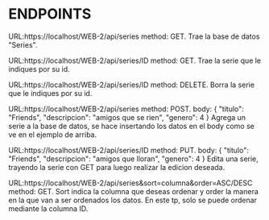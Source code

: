# ENDPOINTS 
URL:https://localhost/WEB-2/api/series 
method: GET.
Trae la base de datos "Series".

URL:https://localhost/WEB-2/api/series/ID
method: GET.
Trae la serie que le indiques por su id.

URL:https://localhost/WEB-2/api/series/ID 
method: DELETE.
Borra la serie que le indiques por su id.

URL:https://localhost/WEB-2/api/series 
 method: POST.
 body:
{
    "titulo": "Friends",
    "descripcion": "amigos que se rien",
    "genero": 4
}
Agrega un serie a la base de datos, se hace insertando los datos en el body como se ve en el ejemplo de arriba. 

URL:https://localhost/WEB-2/api/series/ID 
 method: PUT.
 body:
{
    "titulo": "Friends",
    "descripcion": "amigos que lloran",
    "genero": 4
}
Edita una serie, trayendo la serie con GET para luego realizar la edicion deseada. 

URL:https://localhost/WEB-2/api/series&sort=columna&order=ASC/DESC
method: GET.
Sort indica la columna que deseas ordenar y order la manera en la que van a ser ordenados los datos. 
En este tp, solo se puede ordenar mediante la columna ID. 